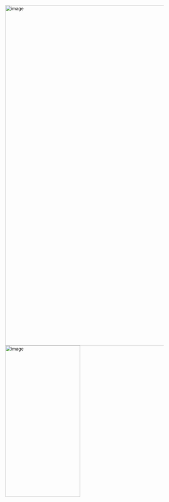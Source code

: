 <img width="1919" height="1079" alt="image" src="https://github.com/user-attachments/assets/97556c06-7d38-44da-84b2-c0cdeef936e6" />
<img width="238" height="480" alt="image" src="https://github.com/user-attachments/assets/32c7395d-2105-4c82-b154-a7e08c5232db" />
